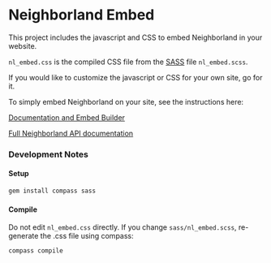 # Neighborland Embed

This project includes the javascript and CSS to embed Neighborland in your website.

`nl_embed.css` is the compiled CSS file from the [SASS](http://sass-lang.com/) file `nl_embed.scss`.

If you would like to customize the javascript or CSS for your own site, go for it.

To simply embed Neighborland on your site, see the instructions here:

[Documentation and Embed Builder](https://neighborland.com/embed)

[Full Neighborland API documentation](https://neighborland.com/docs)

### Development Notes

#### Setup

```sh
gem install compass sass
```

#### Compile

Do not edit `nl_embed.css` directly. If you change `sass/nl_embed.scss`, re-generate the .css file using compass:

```
compass compile
```
